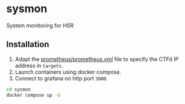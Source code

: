 # sysmon

System monitoring for HSR

## Installation

1. Adapt the [prometheus/prometheus.yml](prometheus/prometheus.yml) file to specify the CTFd IP address in `targets`.
2. Launch containers using docker compose.
3. Connect to grafana on http port `3000`.

```bash
cd sysmon
docker compose up -d
```
